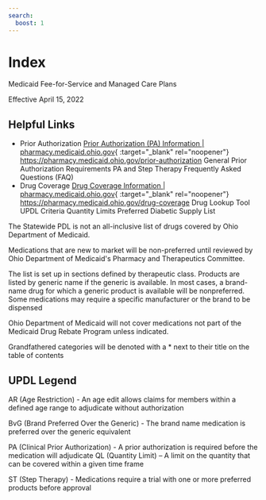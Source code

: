 ```yaml
---
search:
  boost: 1 
---
```


# Index

Medicaid Fee-for-Service and Managed Care Plans

Effective April 15, 2022

## Helpful Links

- Prior Authorization  [Prior Authorization (PA) Information \| pharmacy.medicaid.ohio.gov](https://pharmacy.medicaid.ohio.gov/prior-authorization){ :target="_blank" rel="noopener"} <https://pharmacy.medicaid.ohio.gov/prior-authorization> General Prior Authorization Requirements  PA and Step Therapy Frequently Asked Questions (FAQ)
- Drug Coverage  [Drug Coverage Information \| pharmacy.medicaid.ohio.gov](https://pharmacy.medicaid.ohio.gov/drug-coverage){ :target="_blank" rel="noopener"} <https://pharmacy.medicaid.ohio.gov/drug-coverage> Drug Lookup Tool  UPDL Criteria  Quantity Limits  Preferred Diabetic Supply List

The Statewide PDL is not an all-inclusive list of drugs covered by Ohio Department of Medicaid.

Medications that are new to market will be non-preferred until reviewed by Ohio Department of Medicaid's Pharmacy and Therapeutics Committee.

The list is set up in sections defined by therapeutic class. Products are listed by generic name if the generic is available. In most cases, a brand-name drug for which a generic product is available will be nonpreferred. Some medications may require a specific manufacturer or the brand to be dispensed

Ohio Department of Medicaid will not cover medications not part of the Medicaid Drug Rebate Program unless indicated.

Grandfathered categories will be denoted with a \* next to their title on the table of contents

## UPDL Legend

AR (Age Restriction) - An age edit allows claims for members within a defined age range to adjudicate without authorization

BvG (Brand Preferred Over the Generic) - The brand name medication is preferred over the generic equivalent

PA (Clinical Prior Authorization) - A prior authorization is required before the medication will adjudicate QL (Quantity Limit) – A limit on the quantity that can be covered within a given time frame

ST (Step Therapy) - Medications require a trial with one or more preferred products before approval
